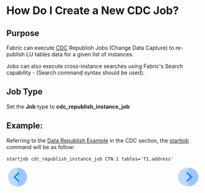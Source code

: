 # How Do I Create a New CDC Job?

## Purpose
Fabric can execute [CDC](/articles/18_fabric_cdc/02_cdc_messages.md) Republish Jobs (Change Data Capture) to re-publish LU tables data for a given list of instances.

Jobs can also execute cross-instance searches using Fabric's Search capability - (Search command syntax should be used).

## Job Type
Set the **Job** type to **cdc_republish_instance_job**

## Example:
Referring to the [Data Republish Example](/articles/18_fabric_cdc/02_cdc_messages.md#data-republish) in the CDC section, the [startjob](/articles/20_jobs_and_batch_services/07_jobs_commands.md#startjob-jobtype-namename-uiduid-affinityaffinity-argsargs-exec_intervalexecinterval) command will be as follow:

```
startjob cdc_republish_instance_job CTN.1 tables='T1,address'
```



[![Previous](/articles/images/Previous.png)](/articles/20_jobs_and_batch_services/05_create_a_new_broadway_job.md)[<img align="right" width="60" height="54" src="/articles/images/Next.png">](/articles/20_jobs_and_batch_services/07_jobs_commands.md)
